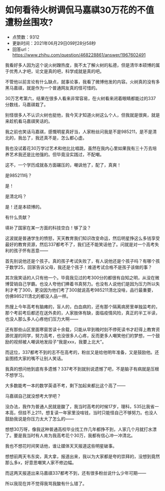 # 如何看待火树调侃马嘉祺30万花的不值遭粉丝围攻?
- 点赞数：9312
- 更新时间：2021年06月29日09时28分58秒
- 回答url：https://www.zhihu.com/question/468228861/answer/1967602491
<body>
 <p data-pid="r27oMxeB">我看好多人因为这个说火树蹭热度，我不太了解火树的私德，但是清华本硕博的属于优秀人才吧，论文是真的吧，科学成就是真的吧。</p>
 <p data-pid="SlOquTTE">不管他以前言论有什么缺点，就事论事，我看了微博他发的内容。火树真的没有多黑马嘉祺，就是作为一个普通网友真的怪可惜的。</p>
 <p data-pid="vLhzvVN9">30万艺考第六，结果在很多人看来非常容易，在火树看来闭着眼睛都能过的337分数线，马嘉祺栽了。</p>
 <p data-pid="eF2gy107">别怪很多人不认识火树也挺他，我今天才知道火树这么个人，但我就是很爽，就是来趁机看马嘉祺笑话的。</p>
 <p data-pid="GabqgjoK">我之前也笑话马嘉祺，感慨明星真好当，人家粉丝问我是不是985211，是不是清北的，我怂了，我还真不是，怎么都心虚。</p>
 <p data-pid="QTxO2xYe">我也没试着花30万学过艺术和他比比唱跳，虽然在我内心里如果我有三十万去培养艺术我还是比他强的。但毕竟没实践过，不配嘲。</p>
 <p data-pid="9C_EOC6c">这不，一个学历成就各方面碾压的，嘲讽他了，配了，真爽！</p>
 <p data-pid="xw0I2i28">是985211吗？</p>
 <p data-pid="4qLK3i5D">是！</p>
 <p data-pid="NIa7RZ6R">是清北吗？</p>
 <p data-pid="tUDAllvB">是！还是本硕博的。</p>
 <p data-pid="OkkeViFc">有什么贡献？</p>
 <p data-pid="J28lKCX3">填补了国家在某一方面的科技空白！够了没？</p>
 <p data-pid="lCT8zcqC">这波就是普通学生的愤怒，天天教育我们知识改变命运，然后明星挣这么多钱享受最好的教育资源，然后337都考不了，我们还不能笑话他了。问就是对一个高考失利的孩子怀有恶意——</p>
 <p data-pid="k9GjN0y2">首先别说他还是个孩子。真的孩子考试失败了，有人说他还是个孩子吗？有哪个孩子数学25，回家告诉父母，我还是个孩子！难道考试合格不是孩子该做的事？</p>
 <p data-pid="jdjVcLBG">其次我笑话的人只有他一个。毕竟我见过的考300分的都很有自知之明，从没在微博营销自己学霸。也没人夸他们捧着书真努力。也没有人说他们是因为压力所以失利才考了300，更没因为他们考了300就说高考985211清北没啥，品行最重要，仿佛985211清北的都没人品一样。</p>
 <p data-pid="wRjGqQGY">热搜上今年高考有脑瘫的，盲人的，白血病的，还有那个隔离病房里单独监考的，那个考前考后都还在送外卖的，人家肢体有缺，面临疫情风险，真正的半工半读，也没人那么多人心疼他们压力大啊——</p>
 <p data-pid="kTgg5QfK">还有那些山区里面寒窗苦读十余载，只能从早到晚时刻不停死读书才赶得上教育资源优渥的同学，努力高考，也没很多人心疼，反而更多人嘲笑他们的梦想，一个鼓励的视频被人嘲讽地发段子“我是xxx，我要上北大”。</p>
 <p data-pid="gk3CTV5i">而这位，337都考不到的志不在高考的，粉丝又是给他明年准备，又是鼓励他。还妄图捂大家的嘴不让别人笑话。</p>
 <p data-pid="w6FPMTN_">我真的想问他到底有多遗憾？337考不到就别说遗憾了吧，不是脑子有病就是压根不想学习。</p>
 <p data-pid="rc7ZcDBc">大多数能考一本的数学英语不考，剩下加起来都比这个高了——</p>
 <p data-pid="HSDAG9nh">马嘉祺自己就没想考大学吧？</p>
 <p data-pid="cbMRO91F">没办法，我作为普通人民就是酸了，我当时高考的时候17岁，理科，535比我省一本高，但挂不上211，想复读一年家里没啥钱，当时只能怪自己不够努力。也没人鼓励我说是你压力太大了怎么的——</p>
 <p data-pid="QepRtbuW">想想30万呀，像我这种普通高校毕业找工作几年都挣不到，人家几个月就打水漂了。要是我当时有人肯为我高考花个30万，我都有信心冲一冲清北。</p>
 <p data-pid="JbiQNObe">我也不想花时间笑话他，谁让媒体天天报道这些明星破事。</p>
 <p data-pid="O9l3auUX">想想前两天韦东奕，真大拿，报道出来，我以为大家都是夸的崇拜的，没想到竟然那么多x，好意思嘲笑人家不修边幅。</p>
 <p data-pid="Z-IBiAIh">而这两天报道出来马嘉祺337都考不到，还有很多粉丝说什么少年可期——</p>
 <p data-pid="wfLxzLgg">所以我现在并不觉得我骂我酸有什么错了。</p>
</body>